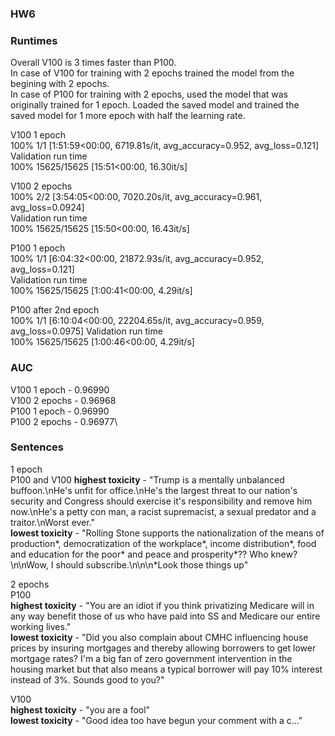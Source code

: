 ### HW6

### Runtimes

Overall V100 is 3 times faster than P100.\
In case of V100 for training with 2 epochs trained the model from the begining with 2 epochs.\
In case of P100 for training with 2 epochs, used the model that was originally trained for 1 epoch. Loaded the saved model and trained the saved model for 1 more epoch with half the learning rate.


V100 1 epoch \
100% 1/1 [1:51:59<00:00, 6719.81s/it, avg_accuracy=0.952, avg_loss=0.121] \
Validation run time \
100% 15625/15625 [15:51<00:00, 16.30it/s]

V100 2 epochs \
100% 2/2 [3:54:05<00:00, 7020.20s/it, avg_accuracy=0.961, avg_loss=0.0924] \
Validation run time \
100% 15625/15625 [15:50<00:00, 16.43it/s]

P100 1 epoch \
100% 1/1 [6:04:32<00:00, 21872.93s/it, avg_accuracy=0.952, avg_loss=0.121] \
Validation run time \
100% 15625/15625 [1:00:41<00:00, 4.29it/s]

P100 after 2nd epoch \
100% 1/1 [6:10:04<00:00, 22204.65s/it, avg_accuracy=0.959, avg_loss=0.0975]
Validation run time \
100% 15625/15625 [1:00:46<00:00, 4.29it/s]



### AUC
V100 1 epoch - 0.96990 \
V100 2 epochs - 0.96968 \
P100 1 epoch - 0.96990 \
P100 2 epochs - 0.96977\

### Sentences

1 epoch \
P100 and V100
**highest toxicity** - "Trump is a mentally unbalanced buffoon.\nHe's unfit for office.\nHe's the largest threat to our nation's security and Congress should exercise it's responsibility and remove him now.\nHe's a petty con man, a racist supremacist, a sexual predator and a traitor.\nWorst ever." \
**lowest toxicity** - "Rolling Stone supports the nationalization of the means of production*, democratization of the workplace*, income distribution*, food and education for the poor* and peace and prosperity*??  Who knew?\n\nWow, I should subscribe.\n\n\n*Look those things up"

2 epochs \
P100 \
**highest toxicity** - "You are an idiot if you think privatizing Medicare will in any way benefit those of us who have paid into SS and Medicare our entire working lives."\
**lowest toxicity** - "Did you also complain about CMHC influencing house prices by insuring mortgages and thereby allowing borrowers to get lower mortgage rates?  I'm a big fan of zero government intervention in the housing market but that also means a typical borrower will pay 10% interest instead of 3%.  Sounds good to you?"

V100 \
**highest toxicity** - "you are a fool" \
**lowest toxicity** - "Good idea too have begun your comment with a c..."




